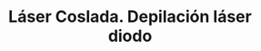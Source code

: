---
title: "Láser Coslada. Depilación láser diodo"
url: /coslada/laser-coslada-depilacion-laser-diodo/
shop: cosméticos
---